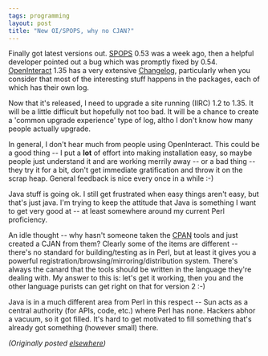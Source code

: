```yaml
---
tags: programming
layout: post
title: "New OI/SPOPS, why no CJAN?"
---
```




<p>Finally got latest versions out. <a href="http://www.advogato.org/proj/SPOPS/">SPOPS</a> 0.53
was a week ago, then a helpful developer pointed out a bug
which was promptly fixed by 0.54. <a href="http://www.advogato.org/proj/OpenInteract/">OpenInteract</a>
1.35 has a very extensive <a
href="http://sourceforge.net/project/shownotes.php?group_id=16810&release_id=63337">Changelog</a>,
particularly when you consider that most of the interesting
stuff happens in the packages, each of which has their own
log.

<p>Now that it's released, I need to upgrade a site running
(IIRC)
1.2 to 1.35. It will be a little difficult but hopefully not
too bad. It will be a chance to create a 'common upgrade
experience' type of log, altho I don't know how many people
actually upgrade.

<p>In general, I don't hear much from people using
OpenInteract. This could be a good thing -- I put a
<b>lot</b> of effort into making installation easy, so maybe
people just understand it and are working merrily away -- or
a bad thing -- they try it for a bit, don't get immediate
gratification and throw it on the scrap heap. General
feedback is nice every once in a while :-)

<p>Java stuff is going ok. I still get frustrated when easy
things aren't easy, but that's just java. I'm trying to keep
the attitude that Java is something I want to get very good
at -- at least somewhere around my current Perl proficiency.

<p>An idle thought -- why hasn't someone taken the <a
href="http://www.cpan.org/">CPAN</a> tools and just created
a CJAN from them? Clearly some of the items are different --
there's no standard for building/testing as in Perl, but at
least it gives you a powerful
registration/browsing/mirroring/distribution system. There's
always the canard that the tools should be written in the
language they're dealing with. My answer to this is: let's
get it working, then you and the other language purists can
get right on that for version 2 :-)

<p>Java is in a much different area from Perl in this
respect -- Sun acts as a central authority (for APIs, code,
etc.) where Perl has none. Hackers abhor a vacuum, so it got
filled. It's hard to get motivated to fill something that's
already got something (however small) there.

<p><em>(Originally posted <a href="http://www.advogato.org/person/cwinters/diary.html?start=86">elsewhere</a>)</em></p>



